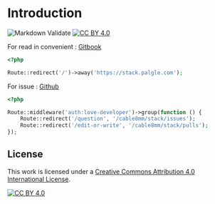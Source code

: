 # Introduction

![Markdown Validate](https://github.com/cable8mm/stack/workflows/Markdown%20Validate/badge.svg)
[![CC BY 4.0][cc-by-shield]][cc-by]

[cc-by]: https://creativecommons.org/licenses/by/2.0/kr/deed.ko
[cc-by-image]: https://i.creativecommons.org/l/by/4.0/88x31.png
[cc-by-shield]: https://img.shields.io/badge/License-CC%20BY%204.0-lightgrey.svg

For read in convenient : [Gitbook](https://stack.palgle.com)

```php
<?php

Route::redirect('/')->away('https://stack.palgle.com');
```

For issue : [Github](https://github.com/cable8mm/stack/issues)

```php
<?php

Route::middleware('auth:love-developer')->group(function () {
    Route::redirect('/question', '/cable8mm/stack/issues');
    Route::redirect('/edit-or-write', '/cable8mm/stack/pulls');
});
```

## License

This work is licensed under a [Creative Commons Attribution 4.0 International License][cc-by].

[![CC BY 4.0][cc-by-image]][cc-by]
